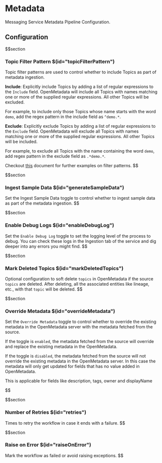 # Metadata

Messaging Service Metadata Pipeline Configuration.

## Configuration

$$section

### Topic Filter Pattern $(id="topicFilterPattern")

Topic filter patterns are used to control whether to include Topics as part of metadata ingestion.

**Include**: Explicitly include Topics by adding a list of regular expressions to the `Include` field. OpenMetadata will include all Topics with names matching one or more of the supplied regular expressions. All other Topics will be excluded.

For example, to include only those Topics whose name starts with the word `demo`, add the regex pattern in the include field as `^demo.*`.

**Exclude**: Explicitly exclude Topics by adding a list of regular expressions to the `Exclude` field. OpenMetadata will exclude all Topics with names matching one or more of the supplied regular expressions. All other Topics will be included.

For example, to exclude all Topics with the name containing the word `demo`, add regex pattern in the exclude field as `.*demo.*`.

Checkout <a href="https://docs.open-metadata.org/connectors/ingestion/workflows/metadata/filter-patterns/database#database-filter-pattern" target="_blank">this</a> document for further examples on filter patterns.
$$

$$section
### Ingest Sample Data $(id="generateSampleData")

Set the Ingest Sample Data toggle to control whether to ingest sample data as part of the metadata ingestion.
$$

$$section
### Enable Debug Logs $(id="enableDebugLog")

Set the `Enable Debug Log` toggle to set the logging level of the process to debug. You can check these logs in the Ingestion tab of the service and dig deeper into any errors you might find.
$$

$$section
### Mark Deleted Topics $(id="markDeletedTopics")

Optional configuration to soft delete `topics` in OpenMetadata if the source `topics` are deleted. After deleting, all the associated entities like lineage, etc., with that `topic` will be deleted.
$$

$$section
### Override Metadata $(id="overrideMetadata")

Set the `Override Metadata` toggle to control whether to override the existing metadata in the OpenMetadata server with the metadata fetched from the source.

If the toggle is `enabled`, the metadata fetched from the source will override and replace the existing metadata in the OpenMetadata.

If the toggle is `disabled`, the metadata fetched from the source will not override the existing metadata in the OpenMetadata server. In this case the metadata will only get updated for fields that has no value added in OpenMetadata.

This is applicable for fields like description, tags, owner and displayName

$$

$$section
### Number of Retries $(id="retries")

Times to retry the workflow in case it ends with a failure.
$$

$$section
### Raise on Error $(id="raiseOnError")

Mark the workflow as failed or avoid raising exceptions.
$$